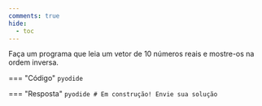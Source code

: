 ```yaml
---
comments: true
hide:
  - toc
---
```


Faça um programa que leia um vetor de 10 números reais e mostre-os na ordem inversa.

=== "Código"
	```pyodide
	```

=== "Resposta"
	```pyodide
	# Em construção! Envie sua solução
	```
